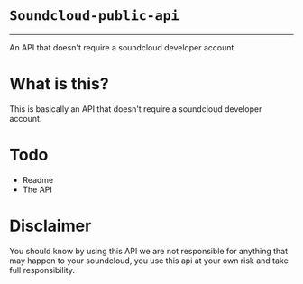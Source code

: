 # `Soundcloud-public-api`

---
An API that doesn't require a soundcloud developer account.

# What is this?

This is basically an API that doesn't require a soundcloud developer account.

# Todo

- Readme
- The API

# Disclaimer

You should know by using this API we are not responsible for anything that may happen to your soundcloud, you use this api at your own risk and take full responsibility.